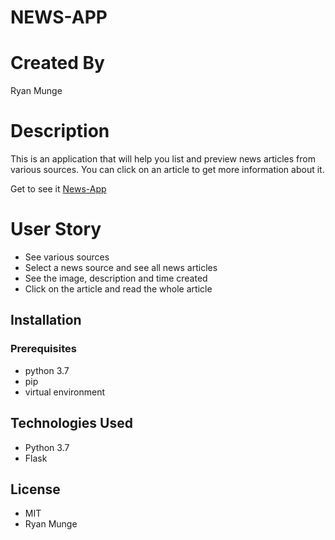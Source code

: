 # NEWS-APP

# Created By

Ryan Munge

# Description
This is an application that will help you list and preview news articles from various sources.
You can click on an article to get more information about it.

Get to see it [News-App]()

# User Story
  * See various sources 
  * Select a news source and see all news articles
  * See the image, description and time created
  * Click on the article and read the whole article

## Installation
  ### Prerequisites
  * python 3.7
  * pip
  * virtual environment

## Technologies Used
  * Python 3.7
  * Flask

## License

* MIT
* Ryan Munge